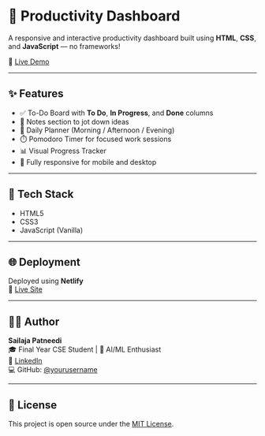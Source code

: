 # 🧠 Productivity Dashboard

A responsive and interactive productivity dashboard built using **HTML**, **CSS**, and **JavaScript** — no frameworks!

🎯 [Live Demo](http://sailaja-todolistapp.netlify.app/)

---

## ✨ Features

- ✅ To-Do Board with **To Do**, **In Progress**, and **Done** columns
- 📒 Notes section to jot down ideas
- 📅 Daily Planner (Morning / Afternoon / Evening)
- ⏱️ Pomodoro Timer for focused work sessions
- 📊 Visual Progress Tracker
- 📱 Fully responsive for mobile and desktop

---

## 🚀 Tech Stack

- HTML5
- CSS3
- JavaScript (Vanilla)

---

## 🌐 Deployment

Deployed using **Netlify**  
🔗 [Live Site](http://sailaja-todolistapp.netlify.app/)

---

## 🙋‍♀️ Author

**Sailaja Patneedi**  
🎓 Final Year CSE Student | 🤖 AI/ML Enthusiast  
🔗 [LinkedIn](https://www.linkedin.com/in/sailaja-patneedi-786a6a295)  
💻 GitHub: [@yourusername](https://github.com/yourusername)

---

## 📄 License

This project is open source under the [MIT License](LICENSE).


